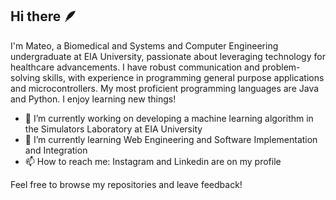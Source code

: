 ## Hi there :feather:

I'm Mateo, a Biomedical and Systems and Computer Engineering undergraduate at EIA University, passionate about leveraging technology for healthcare advancements. I have robust communication and problem-solving skills, with experience in programming general purpose applications and microcontrollers. My most proficient programming languages are Java and Python. I enjoy learning new things! 

- 🔭 I’m currently working on developing a machine learning algorithm in the Simulators Laboratory at EIA University
- 🌱 I’m currently learning Web Engineering and Software Implementation and Integration
- 📫 How to reach me: Instagram and Linkedin are on my profile

Feel free to browse my repositories and leave feedback!
